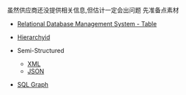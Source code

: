虽然供应商还没提供相关信息,但估计一定会出问题
先准备点素材

 -  [Relational Database Management System - Table](https://docs.microsoft.com/zh-cn/sql/relational-databases/hierarchical-data-sql-server?view=sql-server-ver15)
 -  [Hierarchyid](https://docs.microsoft.com/en-us/sql/relational-databases/hierarchical-data-sql-server?view=sql-server-ver15)
 -  Semi-Structured
    -  [XML](https://docs.microsoft.com/en-us/sql/relational-databases/xml/xml-data-sql-server?view=sql-server-ver15)
    -  [JSON](https://docs.microsoft.com/zh-cn/sql/relational-databases/json/json-data-sql-server?view=sql-server-ver15)

 -  [SQL Graph](https://docs.microsoft.com/zh-cn/sql/relational-databases/graphs/sql-graph-architecture?view=sql-server-ver15)